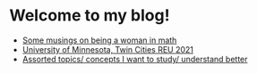 # Welcome to my blog!

* [Some musings on being a woman in math](WIM.md)
* [University of Minnesota, Twin Cities REU 2021](UMNblog.md)
* [Assorted topics/ concepts I want to study/ understand better](topics.md)
